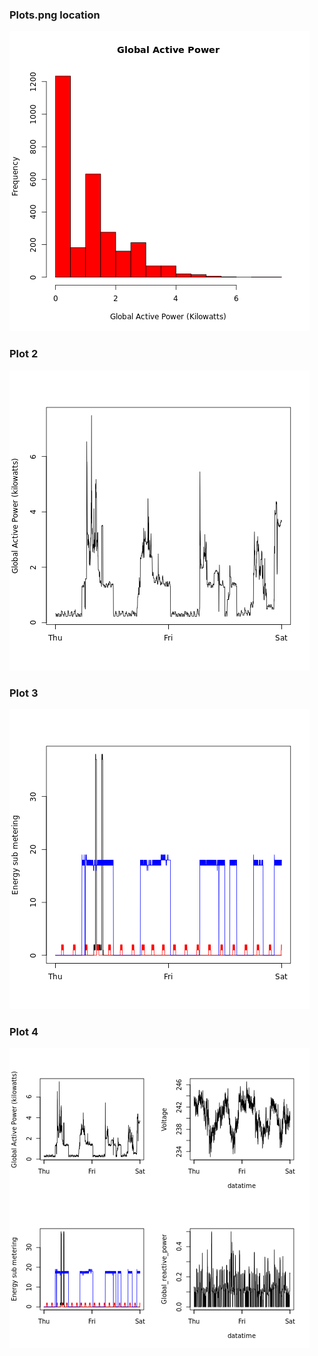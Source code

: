 ### Plots.png location 


![plot1](figure/plot1.png) 


### Plot 2

![plot](figure/plot2.png) 

### Plot 3

![plot3](figure/plot3.png) 

### Plot 4

![plot4](figure/plot4.png) 

